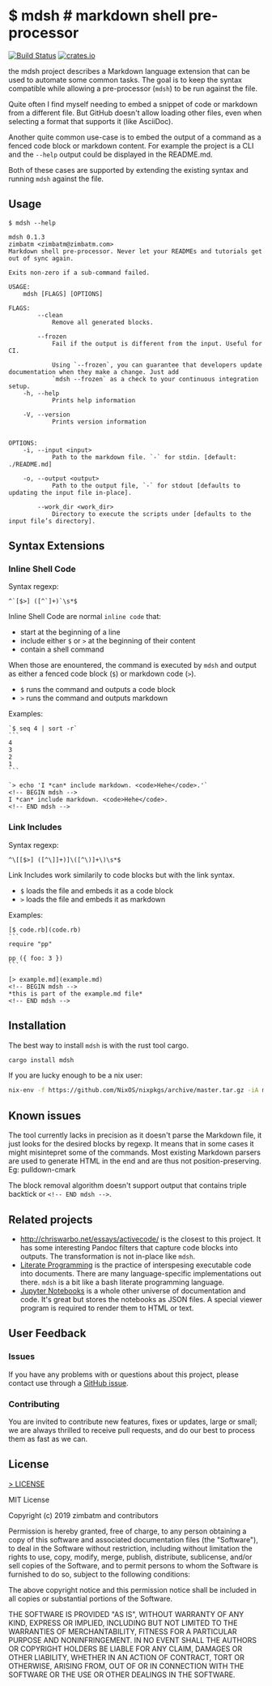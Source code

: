 # $ mdsh # markdown shell pre-processor

[![Build Status](https://travis-ci.com/zimbatm/mdsh.svg?branch=master)](https://travis-ci.com/zimbatm/mdsh) [![crates.io](https://img.shields.io/crates/v/mdsh.svg)](https://crates.io/crates/mdsh)

the mdsh project describes a Markdown language extension that can be used to
automate some common tasks. The goal is to keep the syntax compatible while
allowing a pre-processor (`mdsh`) to be run against the file.

Quite often I find myself needing to embed a snippet of code or markdown from
a different file. But GitHub doesn't allow loading other files, even when
selecting a format that supports it (like AsciiDoc).

Another quite common use-case is to embed the output of a command as a fenced
code block or markdown content. For example the project is a CLI and the
`--help` output could be displayed in the README.md.

Both of these cases are supported by extending the existing syntax and running
`mdsh` against the file.

## Usage

`$ mdsh --help`
```
mdsh 0.1.3
zimbatm <zimbatm@zimbatm.com>
Markdown shell pre-processor. Never let your READMEs and tutorials get out of sync again.

Exits non-zero if a sub-command failed.

USAGE:
    mdsh [FLAGS] [OPTIONS]

FLAGS:
        --clean      
            Remove all generated blocks.

        --frozen     
            Fail if the output is different from the input. Useful for CI.
            
            Using `--frozen`, you can guarantee that developers update documentation when they make a change. Just add
            `mdsh --frozen` as a check to your continuous integration setup.
    -h, --help       
            Prints help information

    -V, --version    
            Prints version information


OPTIONS:
    -i, --input <input>          
            Path to the markdown file. `-` for stdin. [default: ./README.md]

    -o, --output <output>        
            Path to the output file, `-` for stdout [defaults to updating the input file in-place].

        --work_dir <work_dir>    
            Directory to execute the scripts under [defaults to the input file’s directory].

```
## Syntax Extensions

### Inline Shell Code

Syntax regexp:
```regexp
^`[$>] ([^`]+)`\s*$
```

Inline Shell Code are normal `inline code` that:

* start at the beginning of a line
* include either `$` or `>` at the beginning of their content
* contain a shell command

When those are enountered, the command is executed by `mdsh` and output as
either a fenced code block (`$`) or markdown code (`>`).

* `$` runs the command and outputs a code block
* `>` runs the command and outputs markdown

Examples:

~~~
`$ seq 4 | sort -r`
```
4
3
2
1
```
~~~

~~~
`> echo 'I *can* include markdown. <code>Hehe</code>.'`
<!-- BEGIN mdsh -->
I *can* include markdown. <code>Hehe</code>.
<!-- END mdsh -->
~~~

### Link Includes

Syntax regexp:
```regexp
^\[[$>] ([^\]]+)]\([^\)]+\)\s*$
```

Link Includes work similarily to code blocks but with the link syntax.

* `$` loads the file and embeds it as a code block
* `>` loads the file and embeds it as markdown

Examples:

~~~
[$ code.rb](code.rb)
```
require "pp"

pp ({ foo: 3 })
```
~~~

~~~
[> example.md](example.md)
<!-- BEGIN mdsh -->
*this is part of the example.md file*
<!-- END mdsh -->
~~~

## Installation

The best way to install `mdsh` is with the rust tool cargo.

```bash
cargo install mdsh
```

If you are lucky enough to be a nix user:

```bash
nix-env -f https://github.com/NixOS/nixpkgs/archive/master.tar.gz -iA mdsh
```

## Known issues

The tool currently lacks in precision as it doesn't parse the Markdown file,
it just looks for the desired blocks by regexp. It means that in some cases it
might misintepret some of the commands. Most existing Markdown parsers are
used to generate HTML in the end and are thus not position-preserving. Eg:
pulldown-cmark

The block removal algorithm doesn't support output that contains triple
backtick or `<!-- END mdsh -->`.

## Related projects

* http://chriswarbo.net/essays/activecode/ is the closest to this project. It
  has some interesting Pandoc filters that capture code blocks into outputs.
  The transformation is not in-place like `mdsh`.
* [Literate Programming](https://en.wikipedia.org/wiki/Literate_programming)
  is the practice of interspesing executable code into documents. There are
  many language-specific implementations out there. `mdsh` is a bit like a
  bash literate programming language.
* [Jupyter Notebooks](https://jupyter.org/) is a whole other universe of
  documentation and code. It's great but stores the notebooks as JSON files. A
  special viewer program is required to render them to HTML or text.

## User Feedback

### Issues

If you have any problems with or questions about this project, please contact
use through a [GitHub issue](https://github.com/zimbatm/mdsh/issues).

### Contributing

You are invited to contribute new features, fixes or updates, large or small;
we are always thrilled to receive pull requests, and do our best to process
them as fast as we can.

## License

[> LICENSE](LICENSE)
<!-- BEGIN mdsh -->
MIT License

Copyright (c) 2019 zimbatm and contributors

Permission is hereby granted, free of charge, to any person obtaining a copy
of this software and associated documentation files (the "Software"), to deal
in the Software without restriction, including without limitation the rights
to use, copy, modify, merge, publish, distribute, sublicense, and/or sell
copies of the Software, and to permit persons to whom the Software is
furnished to do so, subject to the following conditions:

The above copyright notice and this permission notice shall be included in all
copies or substantial portions of the Software.

THE SOFTWARE IS PROVIDED "AS IS", WITHOUT WARRANTY OF ANY KIND, EXPRESS OR
IMPLIED, INCLUDING BUT NOT LIMITED TO THE WARRANTIES OF MERCHANTABILITY,
FITNESS FOR A PARTICULAR PURPOSE AND NONINFRINGEMENT. IN NO EVENT SHALL THE
AUTHORS OR COPYRIGHT HOLDERS BE LIABLE FOR ANY CLAIM, DAMAGES OR OTHER
LIABILITY, WHETHER IN AN ACTION OF CONTRACT, TORT OR OTHERWISE, ARISING FROM,
OUT OF OR IN CONNECTION WITH THE SOFTWARE OR THE USE OR OTHER DEALINGS IN THE
SOFTWARE.
<!-- END mdsh -->